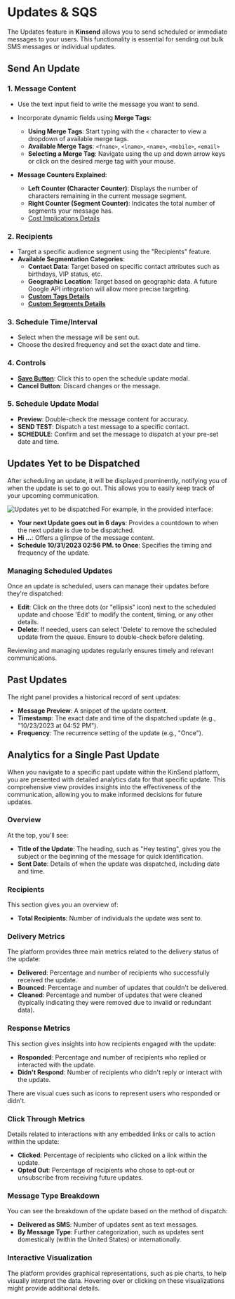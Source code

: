 # Updates & SQS

The Updates feature in **Kinsend** allows you to send scheduled or immediate messages to your users. This functionality is essential for sending out bulk SMS messages or individual updates.

## Send An Update

### 1. Message Content
- Use the text input field to write the message you want to send.
- Incorporate dynamic fields using **Merge Tags**:
  - **Using Merge Tags**: Start typing with the `<` character to view a dropdown of available merge tags.
  - **Available Merge Tags**: `<fname>`, `<lname>`, `<name>`, `<mobile>`, `<email>`
  - **Selecting a Merge Tag**: Navigate using the up and down arrow keys or click on the desired merge tag with your mouse.

- **Message Counters Explained**:
  - **Left Counter (Character Counter)**: Displays the number of characters remaining in the current message segment.
  - **Right Counter (Segment Counter)**: Indicates the total number of segments your message has.
  - [Cost Implications Details](/architecture/functionality/payments.html)

### 2. Recipients
- Target a specific audience segment using the "Recipients" feature.
- **Available Segmentation Categories**:
  - **Contact Data**: Target based on specific contact attributes such as birthdays, VIP status, etc.
  - **Geographic Location**: Target based on geographic data. A future Google API integration will allow more precise targeting.
  - [**Custom Tags Details**](/developers/architecture/functionality/settings/tags-and-segments.html)
  - [**Custom Segments Details**](/developers/architecture/functionality/settings/tags-and-segments.html)

### 3. Schedule Time/Interval
- Select when the message will be sent out.
- Choose the desired frequency and set the exact date and time.

### 4. Controls
- [**Save Button**](#5-schedule-update-modal): Click this to open the schedule update modal.
- **Cancel Button**: Discard changes or the message.

### 5. Schedule Update Modal
- **Preview**: Double-check the message content for accuracy.
- **SEND TEST**: Dispatch a test message to a specific contact.
- **SCHEDULE**: Confirm and set the message to dispatch at your pre-set date and time.

## Updates Yet to be Dispatched

After scheduling an update, it will be displayed prominently, notifying you of when the update is set to go out. This allows you to easily keep track of your upcoming communication.

![Updates yet to be dispatched](/assets/images/scheduled-update.png)
For example, in the provided interface:

- **Your next Update goes out in 6 days**: Provides a countdown to when the next update is due to be dispatched.
- **Hi <fname>...**: Offers a glimpse of the message content.
- **Schedule 10/31/2023 02:56 PM. to Once**: Specifies the timing and frequency of the update.

### Managing Scheduled Updates

Once an update is scheduled, users can manage their updates before they're dispatched:

- **Edit**: Click on the three dots (or "ellipsis" icon) next to the scheduled update and choose 'Edit' to modify the content, timing, or any other details. 
- **Delete**: If needed, users can select 'Delete' to remove the scheduled update from the queue. Ensure to double-check before deleting.

Reviewing and managing updates regularly ensures timely and relevant communications.

## Past Updates

The right panel provides a historical record of sent updates:

- **Message Preview**: A snippet of the update content.
- **Timestamp**: The exact date and time of the dispatched update (e.g., "10/23/2023 at 04:52 PM").
- **Frequency**: The recurrence setting of the update (e.g., "Once").

## Analytics for a Single Past Update

When you navigate to a specific past update within the KinSend platform, you are presented with detailed analytics data for that specific update. This comprehensive view provides insights into the effectiveness of the communication, allowing you to make informed decisions for future updates.

### Overview
At the top, you'll see:
- **Title of the Update**: The heading, such as "Hey <fname> testing", gives you the subject or the beginning of the message for quick identification.
- **Sent Date**: Details of when the update was dispatched, including date and time.

### Recipients
This section gives you an overview of:
- **Total Recipients**: Number of individuals the update was sent to.

### Delivery Metrics
The platform provides three main metrics related to the delivery status of the update:
- **Delivered**: Percentage and number of recipients who successfully received the update.
- **Bounced**: Percentage and number of updates that couldn't be delivered.
- **Cleaned**: Percentage and number of updates that were cleaned (typically indicating they were removed due to invalid or redundant data).

### Response Metrics
This section gives insights into how recipients engaged with the update:
- **Responded**: Percentage and number of recipients who replied or interacted with the update.
- **Didn't Respond**: Number of recipients who didn't reply or interact with the update.

There are visual cues such as icons to represent users who responded or didn't.

### Click Through Metrics
Details related to interactions with any embedded links or calls to action within the update:
- **Clicked**: Percentage of recipients who clicked on a link within the update.
- **Opted Out**: Percentage of recipients who chose to opt-out or unsubscribe from receiving future updates.

### Message Type Breakdown
You can see the breakdown of the update based on the method of dispatch:
- **Delivered as SMS**: Number of updates sent as text messages.
- **By Message Type**: Further categorization, such as updates sent domestically (within the United States) or internationally.

### Interactive Visualization
The platform provides graphical representations, such as pie charts, to help visually interpret the data. Hovering over or clicking on these visualizations might provide additional details.